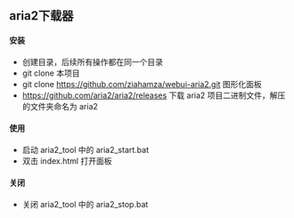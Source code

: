 ## aria2下载器

#### 安装
- 创建目录，后续所有操作都在同一个目录
- git clone 本项目
- git clone https://github.com/ziahamza/webui-aria2.git 图形化面板
- https://github.com/aria2/aria2/releases 下载 aria2 项目二进制文件，解压的文件夹命名为 aria2

#### 使用
- 启动 aria2_tool 中的 aria2_start.bat
- 双击 index.html 打开面板

#### 关闭
- 关闭 aria2_tool 中的 aria2_stop.bat
